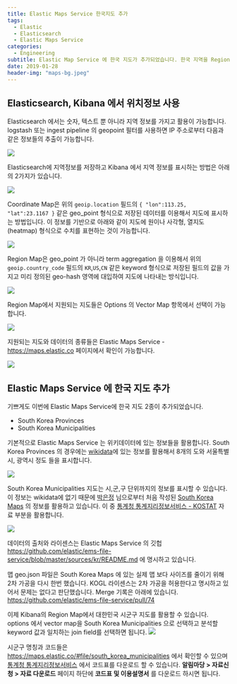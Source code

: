 ```yaml
---
title: Elastic Maps Service 한국지도 추가
tags:
  - Elastic
  - Elasticsearch
  - Elastic Maps Service
categories:
  - Engineering
subtitle: Elastic Map Service 에 한국 지도가 추가되었습니다. 한국 지역을 Region Map 으로 사용하는 방법에 대해 설명합니다.
date: 2019-01-28
header-img: "maps-bg.jpeg"
---
```


## Elasticsearch, Kibana 에서 위치정보 사용

Elasticsearch 에서는 숫자, 텍스트 뿐 아니라 지역 정보를 가지고 활용이 가능합니다. logstash 또는 ingest pipeline 의 geopoint 필터를 사용하면 IP 주소로부터 다음과 같은 정보들의 추출이 가능합니다.

![](region-info.png)

Elasticsearch에 지역정보를 저장하고 Kibana 에서 지역 정보를 표시하는 방법은 아래의 2가지가 있습니다.

![](kibana-vis.png)

Coordinate Map은 위의 `geoip.location` 필드의 `{ "lon":113.25, "lat":23.1167 }` 같은 geo_point 형식으로 저장된 데이터를 이용해서 지도에 표시하는 방법입니다. 이 정보를 기반으로 아래와 같이 지도에 원이나 사각형, 열지도(heatmap) 형식으로 수치를 표현하는 것이 가능합니다.

![](coordinate-map.png)

Region Map은 geo_point 가 아니라 term aggregation 을 이용해서 위의 `geoip.country_code` 필드의  `KR`,`US`,`CN` 같은 keyword 형식으로 저장된 필드의 값을 가지고 미리 정의된 geo-hash 영역에 대입하여 지도에 나타내는 방식입니다.

![](region-map.png)

Region Map에서 지원되는 지도들은 Options 의 Vector Map 항목에서 선택이 가능합니다.

![](select-region.png)

지원되는 지도와 데이터의 종류들은 Elastic Maps Service - https://maps.elastic.co 페이지에서 확인이 가능합니다.

![](ems-world.png)

## Elastic Maps Service 에 한국 지도 추가

기쁘게도 이번에 Elastic Maps Service에 한국 지도 2종이 추가되었습니다.

- South Korea Provinces
- South Korea Municipalities

기본적으로 Elastic Maps Service 는 위키데이터에 있는 정보들을 활용합니다. South Korea Provinces 의 경우에는 [wikidata](https://www.wikidata.org/wiki/Q884)에 있는 정보를 활용해서 8개의 도와 서울특별시, 광역시 정도 들을 표시합니다.

![](ems-sk-province.png)

South Korea Municipalities 지도는 시,군,구 단위까지의 정보를 표시할 수 있습니다. 이 정보는 wikidata에 없기 때문에 [박은정](https://github.com/e9t) 님으로부터 처음 작성된 [South Korea Maps](https://github.com/southkorea/southkorea-maps) 의 정보를 활용하고 있습니다. 이 중 [통계청 통계지리정보서비스 - KOSTAT](http://kostat.go.kr) 자료 부분을 활용합니다. 

![](ems-south-korea.png)

데이터의 출처와 라이센스는 Elastic Maps Service 의 깃헙 
https://github.com/elastic/ems-file-service/blob/master/sources/kr/README.md 
에 명시하고 있습니다.

맵 geo.json 파일은 South Korea Maps 에 있는 실제 맵 보다 사이즈를 줄이기 위해 2차 가공을 다시 한번 했습니다. KOGL 라이센스는 2차 가공을 허용한다고 명시하고 있어서 문제는 없다고 판단했습니다. Merge 기록은 아래에 있습니다.
https://github.com/elastic/ems-file-service/pull/74

이제 Kibana의 Region Map에서 대한민국 시군구 지도를 활용할 수 있습니다. options 에서 vector map을 South Korea Municipalities 으로 선택하고 분석할 keyword 값과 일치하는 join field를 선택하면 됩니다.
![](kibana-south-korea.png)

시군구 명칭과 코드들은 https://maps.elastic.co/#file/south_korea_municipalities 에서 확인할 수 있으며 [통계청 통계지리정보서비스](https://sgis.kostat.go.kr/contents/shortcut/shortcut_05_01.jsp) 에서 코드표를 다운로드 할 수 있습니다. **알림마당 > 자료신청 > 자료 다운로드** 페이지 하단에 **코드표 및 이용설명서** 를 다운로드 하시면 됩니다.